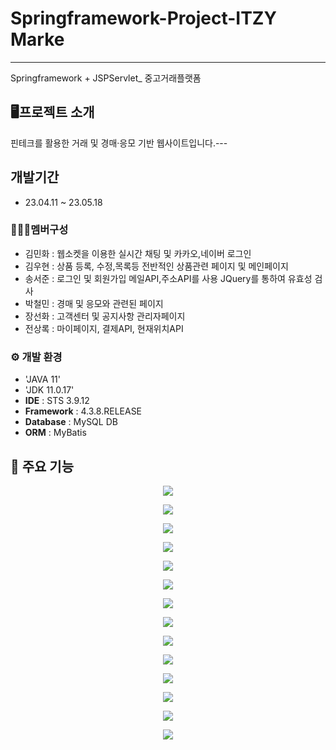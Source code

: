 # Springframework-Project-ITZY Marke
---
Springframework + JSPServlet_ 중고거래플랫폼

## 🖥️프로젝트 소개
핀테크를 활용한 거래 및 경매·응모 기반 웹사이트입니다.---
<br>

## 개발기간
* 23.04.11 ~ 23.05.18

### 🧑‍🤝‍🧑멤버구성
- 김민화 : 웹소켓을 이용한 실시간 채팅 및 카카오,네이버 로그인
- 김우현 : 상품 등록, 수정,목록등 전반적인 상품관련 페이지 및 메인페이지
- 송서준 : 로그인 및 회원가입 메일API,주소API를 사용 JQuery를 통하여 유효성 검사
- 박철민 : 경매 및 응모와 관련된 페이지
- 장선화 : 고객센터 및 공지사항 관리자페이지
- 전상록 : 마이페이지, 결제API, 현재위치API

### ⚙️ 개발 환경
- 'JAVA 11'
- 'JDK 11.0.17'
- **IDE** : STS 3.9.12
- **Framework** : 4.3.8.RELEASE
- **Database** : MySQL DB
- **ORM** : MyBatis

## 📌 주요 기능
 
<p align="center">
  <img src="https://github.com/rokstaar/team22/assets/124347094/029f129b-1bc7-419c-aaa5-f65b96e829ed">
</p>

<p align="center">
  <img src="https://github.com/rokstaar/team22/assets/124347094/4eee4fff-3459-4eed-b1dc-59f2fe0b268b">
</p>

<p align="center">
  <img src="https://github.com/rokstaar/team22/assets/124347094/3817dc1e-61a7-488f-b390-9c31472d835a">
</p>

<p align="center">
  <img src="https://github.com/rokstaar/team22/assets/124347094/6389f01f-6695-46d5-819a-bad1e95dc397">
</p>

<p align="center">
  <img src="https://github.com/rokstaar/team22/assets/124347094/265e3f79-712b-4c95-8c48-9c3206e7a6d9">
</p>

<p align="center">
  <img src="https://github.com/rokstaar/team22/assets/124347094/45ff7cb2-646b-4314-b5ea-3cd27fcc040c">
</p>

<p align="center">
  <img src="https://github.com/rokstaar/team22/assets/124347094/e62277c5-e399-40ff-bf8d-e6f2aa85c13d">
</p>

<p align="center">
  <img src="https://github.com/rokstaar/team22/assets/124347094/2234d204-4d9f-4de1-80aa-94c4ffb7fb4c">
</p>

<p align="center">
  <img src="https://github.com/rokstaar/team22/assets/124347094/b4612d8a-cfc9-48b9-91ca-700d1aa73d70">
</p>

<p align="center">
  <img src="https://github.com/rokstaar/team22/assets/124347094/f6a9d3e5-0643-4652-ba50-8a8d39f1c144">
</p>

<p align="center">
  <img src="https://github.com/rokstaar/team22/assets/124347094/2b7e06d4-f30c-4cc4-b860-7f0a08895900">
</p>

<p align="center">
  <img src="https://github.com/rokstaar/team22/assets/124347094/6d435318-33bc-4bac-bfe9-db1a6f6d3330">
</p>

<p align="center">
  <img src="https://github.com/rokstaar/team22/assets/124347094/57e19725-2aa9-467a-9ce2-4e4cd1aa7ff8">
</p>

<p align="center">
  <img src="https://github.com/rokstaar/team22/assets/124347094/5720037f-21a4-4d16-9db7-fa1691b97189">
</p>


